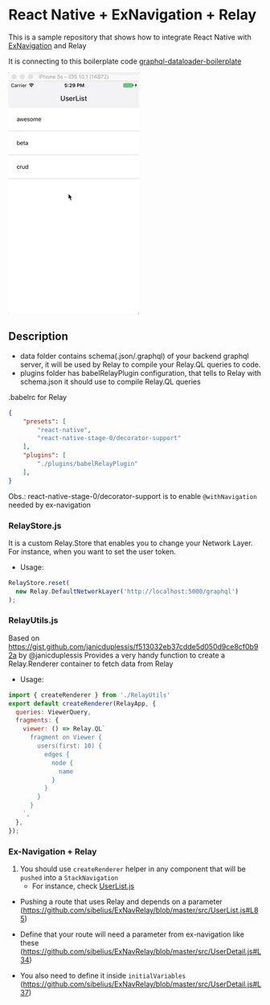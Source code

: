 # React Native + ExNavigation + Relay

This is a sample repository that shows how to integrate React Native with [ExNavigation](https://github.com/exponentjs/ex-navigation) and Relay

It is connecting to this boilerplate code [graphql-dataloader-boilerplate](https://github.com/sibelius/graphql-dataloader-boilerplate)

![alt tag](https://github.com/sibelius/ExNavRelay/blob/master/demo/demo.gif)

## Description
- data folder contains schema(.json/.graphql) of your backend graphql server, it will be used by Relay to compile your Relay.QL queries to code.
- plugins folder has babelRelayPlugin configuration, that tells to Relay with schema.json it should use to compile Relay.QL queries

.babelrc for Relay
```json
{
    "presets": [
        "react-native",
        "react-native-stage-0/decorator-support"
    ],
    "plugins": [
        "./plugins/babelRelayPlugin"
    ],
}
```
Obs.: react-native-stage-0/decorator-support is to enable `@withNavigation` needed by ex-navigation

### RelayStore.js
It is a custom Relay.Store that enables you to change your Network Layer. For instance, when you want to set the user token.

- Usage:
```js
RelayStore.reset(
  new Relay.DefaultNetworkLayer('http://localhost:5000/graphql')
);
```

### RelayUtils.js
Based on https://gist.github.com/janicduplessis/f513032eb37cdde5d050d9ce8cf0b92a by @janicduplessis
Provides a very handy function to create a Relay.Renderer container to fetch data from Relay

- Usage:
```jsx
import { createRenderer } from './RelayUtils'
export default createRenderer(RelayApp, {
  queries: ViewerQuery,
  fragments: {
    viewer: () => Relay.QL`
      fragment on Viewer {
        users(first: 10) {
          edges {
            node {
              name
            }
          }
        }
      }
    `,
  },
});
```

### Ex-Navigation + Relay
1. You should use `createRenderer` helper in any component that will be `pushed` into a `StackNavigation`
   - For instance, check [UserList.js](https://github.com/sibelius/ExNavRelay/blob/master/src/UserList.js)

- Pushing a route that uses Relay and depends on a parameter (https://github.com/sibelius/ExNavRelay/blob/master/src/UserList.js#L85)

- Define that your route will need a parameter from ex-navigation like these (https://github.com/sibelius/ExNavRelay/blob/master/src/UserDetail.js#L34)
- You also need to define it inside `initialVariables` (https://github.com/sibelius/ExNavRelay/blob/master/src/UserDetail.js#L37)


